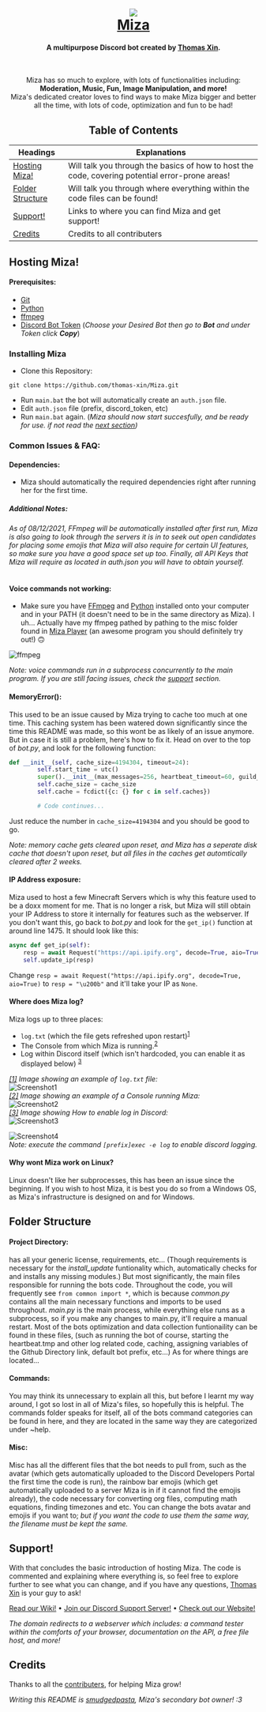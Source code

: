 <h1 align="center">
  <br>
  <img src=
  "https://github.com/thomas-xin/Miza/blob/e62dfccef0cce3b0fc3b8a09fb3ca3edfedd8ab0/misc/title-rainbow.gif?raw=true">
  <br>
  <a href="http://mizabot.xyz"> Miza </a>
</h1>

<h4 align="center">A multipurpose Discord bot created by <a href="https://github.com/thomas-xin">Thomas Xin</a>.</h4> <br>
<p align="center">
Miza has so much to explore, with lots of functionalities including: <b>Moderation, Music, Fun, Image Manipulation, and more!</b><br>
Miza's dedicated creator loves to find ways to make Miza bigger and better all the time, with lots of code, optimization and fun to be had!
</p>
<h2 align="center" href=""> Table of Contents </h2>


Headings | Explanations
------------ | -------------
[Hosting Miza!](#hosting-miza-section) | Will talk you through the basics of how to host the code, covering potential error-prone areas!
[Folder Structure](#folder-structure-section) | Will talk you through where everything within the code files can be found!
[Support!](#support-section) | Links to where you can find Miza and get support!
[Credits](#credits-section) | Credits to all contributers


<a id="hosting-miza-section"></a>
## Hosting Miza!
#### Prerequisites:
* [Git](https://git-scm.com/downloads)
* [Python](https://www.python.org/downloads/)
* [ffmpeg](https://www.ffmpeg.org/download.html)
* [Discord Bot Token](https://discord.com/developers/) (_Choose your Desired Bot then go to **Bot** and under Token click **Copy**_)

### Installing Miza
* Clone this Repository:
```
git clone https://github.com/thomas-xin/Miza.git
```
* Run `main.bat` the bot will automatically create an `auth.json` file.
* Edit `auth.json` file (prefix, discord_token, etc)
* Run `main.bat` again.  (_Miza should now start succesfully, and be ready for use.  if not read the [next section](#common-issues))_ 

<a id="common-issues"></a>
### Common Issues & FAQ:

#### Dependencies:

* Miza should automatically the required dependencies right after running her for the first time. 
##### Additional Notes: 
_As of 08/12/2021, FFmpeg will be automatically installed after first run, Miza is also going to look through the servers it is in to seek out open candidates for placing some emojis that Miza will also require for certain UI features, so make sure you have a good space set up too. Finally, all API Keys that Miza will require as located in *auth.json* you will have to obtain yourself._ <br></br>

#### Voice commands not working:

* Make sure you have [FFmpeg](https://www.ffmpeg.org/download.html) and [Python](https://www.python.org/downloads/) installed onto your computer and in your PATH (it doesn't need to be in the same directory as Miza). I uh... Actually have my ffmpeg pathed by pathing to the misc folder found in [Miza Player](https://github.com/thomas-xin/Miza-Player) (an awesome program you should definitely try out!) 🙃

![ffmpeg](https://cdn.discordapp.com/attachments/688253918890688521/777473182294474753/image0.png)

_Note: voice commands run in a subprocess concurrently to the main program. If you are still facing issues, check the [support](#support-section) section._

#### MemoryError():

This used to be an issue caused by Miza trying to cache too much at one time. This caching system has been watered down significantly since the time this README was made, so this wont be as likely of an issue anymore. But in case it is still a problem, here's how to fix it. Head on over to the top of *bot.py*, and look for the following function:

```python
def __init__(self, cache_size=4194304, timeout=24):
        self.start_time = utc()
        super().__init__(max_messages=256, heartbeat_timeout=60, guild_ready_timeout=5, intents=self.intents)
        self.cache_size = cache_size
        self.cache = fcdict({c: {} for c in self.caches})

        # Code continues...
```

Just reduce the number in `cache_size=4194304` and you should be good to go.

_Note: memory cache gets cleared upon reset, and Miza has a seperate disk cache that doesn't upon reset, but all files in the caches get automtically cleared after 2 weeks._

####  IP Address exposure:

Miza used to host a few Minecraft Servers which is why this feature used to be a doxx moment for me. That is no longer a risk, but Miza will still obtain your IP Address to store it internally for features such as the webserver. If you don't want this, go back to *bot.py* and look for the `get_ip()` function at around line 1475. It should look like this:

```py
async def get_ip(self):
    resp = await Request("https://api.ipify.org", decode=True, aio=True)
    self.update_ip(resp)
```

Change `resp = await Request("https://api.ipify.org", decode=True, aio=True)` to `resp = "\u200b"` and it'll take your IP as `None`.

#### Where does Miza log?

Miza logs up to three places:
* `log.txt` (which the file gets refreshed upon restart)<sup><a href="#logtxt-img">1</a></sup>
* The Console from which Miza is running.<sup><a href="#consolelog-img">2</a></sup>
* Log within Discord itself (which isn't hardcoded, you can enable it as displayed below) <sup><a href="#discordlog-img">3</a></sup>

_<a id="logtxt-img"><sup><a href="#logtxt-img">[1]</a></sup> Image showing an example of `log.txt` file:</a>_ \
![Screenshot1](https://cdn.discordapp.com/attachments/727087981285998593/777554361769000960/Capture10.PNG)\
_<a id="consolelog-img"><sup><a href="#consolelog-img">[2]</a></sup> Image showing an example of a Console running Miza:</a>_ \
![Screenshot2](https://cdn.discordapp.com/attachments/727087981285998593/777554360859099146/Capture9.PNG) \
_<a id="discordlog-img"><sup><a href="#discordlog-img">[3]</a></sup> Image showing How to enable log in Discord:</a>_ \
![Screenshot3](https://cdn.discordapp.com/attachments/688253918890688521/804652403445727272/unknown.png)

![Screenshot4](https://cdn.discordapp.com/attachments/727087981285998593/777554358095183893/Capture8.PNG) \
_Note: execute the command `[prefix]exec -e log` to enable discord logging._

#### Why wont Miza work on Linux?

Linux doesn't like her subprocesses, this has been an issue since the beginning. If you wish to host Miza, it is best you do so from a Windows OS, as Miza's infrastructure is designed on and for Windows.

<a id="folder-structure-section"></a>
## Folder Structure

#### Project Directory:
has all your generic license, requirements, etc... (Though requirements is necessary for the *install_update* funtionality which, automatically checks for and installs any missing modules.) But most significantly, the main files responsible for running the bots code. Throughout the code, you will frequently see `from common import *`, which is because *common.py* contains all the main necessary functions and imports to be used throughout. *main.py* is the main process, while everything else runs as a subprocess, so if you make any changes to main.py, it'll require a manual restart. Most of the bots optimization and data collection funtionaility can be found in these files, (such as running the bot of course, starting the heartbeat.tmp and other log related code, caching, assigning variables of the Github Directory link, default bot prefix, etc...) As for where things are located...

#### Commands:

You may think its unnecessary to explain all this, but before I learnt my way around, I got so lost in all of Miza's files, so hopefully this is helpful. The commands folder speaks for itself, all of the bots command categories can be found in here, and they are located in the same way they are categorized under ~help.

#### Misc:

Misc has all the different files that the bot needs to pull from, such as the avatar (which gets automatically uploaded to the Discord Developers Portal the first time the code is run), the rainbow bar emojis (which get automatically uploaded to a server Miza is in if it cannot find the emojis already), the code necessary for converting org files, computing math equations, finding timezones and etc. You can change the bots avatar and emojis if you want to; *but if you want the code to use them the same way, the filename must be kept the same.*


<a id="support-section"></a>
## Support!

With that concludes the basic introduction of hosting Miza. The code is commented and explaining where everything is, so feel free to explore further to see what you can change, and if you have any questions, [Thomas Xin](https://github.com/thomas-xin) is your guy to ask!

[Read our Wiki!](https://github.com/thomas-xin/Miza/wiki) • [Join our Discord Support Server!](https://discord.gg/cbKQKAr) • [Check out our Website!](http://mizabot.xyz)

*The domain redirects to a webserver which includes: a command tester within the comforts of your browser, documentation on the API, a free file host, and more!*




<a id="credits-section"></a>
## Credits

Thanks to all the [contributers](CONTRIBUTERS.md), for helping Miza grow!

*Writing this README is [smudgedpasta](https://github.com/smudgedpasta), Miza's secondary bot owner! :3*
<br></br>
